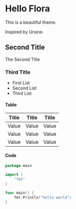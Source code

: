 # Hello Flora

This is a beautiful theme.

Inspired by Ursine.

## Second Title

The Second Title

### Third Title

- First List
- Second List
- Third List

#### Table

| Title | Title | Title |
| ----- | ----- | ----- |
| Value | Value | Value |
| Value | Value | Value |
| Value | Value | Value |

#### Code

```go
package main

import (
	"fmt"
)

func main() {
    fmt.Println("hello world")
} 
```

